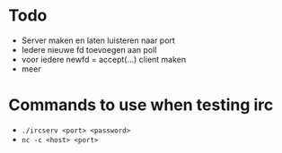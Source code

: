 # Todo
- Server maken en laten luisteren naar port
- Iedere nieuwe fd toevoegen aan poll
- voor iedere newfd = accept(...) client maken
- meer

# Commands to use when testing irc
- `./ircserv <port> <password>`
- `nc -c <host> <port>`